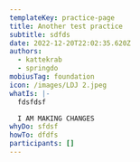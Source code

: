 ```yaml
---
templateKey: practice-page
title: Another test practice
subtitle: sdfds
date: 2022-12-20T22:02:35.620Z
authors:
  - kattekrab
  - springdo
mobiusTag: foundation
icon: /images/LDJ 2.jpeg
whatIs: |-
  f﻿dsfdsf

  I﻿ AM MAKING CHANGES
whyDo: s﻿fdsf
howTo: d﻿fdfs
participants: []
---
```

